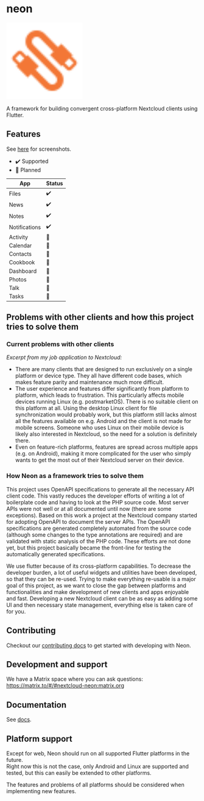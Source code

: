 # neon

<img src="assets/logo.svg" alt="Neon logo" width="200"/>

A framework for building convergent cross-platform Nextcloud clients using Flutter.

## Features

See [here](packages/app/README.md) for screenshots.

- :heavy_check_mark: Supported
- :rocket: Planned

| App           | Status             |
|---------------|--------------------|
| Files         | :heavy_check_mark: |
| News          | :heavy_check_mark: |
| Notes         | :heavy_check_mark: |
| Notifications | :heavy_check_mark: |
| Activity      | :rocket:           |
| Calendar      | :rocket:           |
| Contacts      | :rocket:           |
| Cookbook      | :rocket:           |
| Dashboard     | :rocket:           |
| Photos        | :rocket:           |
| Talk          | :rocket:           |
| Tasks         | :rocket:           |

## Problems with other clients and how this project tries to solve them

### Current problems with other clients

_Excerpt from my job application to Nextcloud:_

- There are many clients that are designed to run exclusively on a single platform or device type. They all have different code bases, which makes feature parity and maintenance much more difficult.
- The user experience and features differ significantly from platform to platform, which leads to frustration. This particularly affects mobile devices running Linux (e.g. postmarketOS). There is no suitable client on this platform at all. Using the desktop Linux client for file synchronization would probably work, but this platform still lacks almost all the features available on e.g. Android and the client is not made for mobile screens. Someone who uses Linux on their mobile device is likely also interested in Nextcloud, so the need for a solution is definitely there.
- Even on feature-rich platforms, features are spread across multiple apps (e.g. on Android), making it more complicated for the user who simply wants to get the most out of their Nextcloud server on their device.

### How Neon as a framework tries to solve them

This project uses OpenAPI specifications to generate all the necessary API client code.
This vastly reduces the developer efforts of writing a lot of boilerplate code and having to look at the PHP source code.
Most server APIs were not well or at all documented until now (there are some exceptions).
Based on this work a project at the Nextcloud company started for adopting OpenAPI to document the server APIs.
The OpenAPI specifications are generated completely automated from the source code (although some changes to the type annotations are required) and are validated with static analysis of the PHP code.
These efforts are not done yet, but this project basically became the front-line for testing the automatically generated specifications.

We use flutter because of its cross-platform capabilities.
To decrease the developer burden, a lot of useful widgets and utilities have been developed, so that they can be re-used.
Trying to make everything re-usable is a major goal of this project, as we want to close the gap between platforms and functionalities and make development of new clients and apps enjoyable and fast.
Developing a new Nextcloud client can be as easy as adding some UI and then necessary state management, everything else is taken care of for you.

## Contributing

Checkout our [contributing docs](CONTRIBUTING.md) to get started with developing with Neon.

## Development and support

We have a Matrix space where you can ask questions: https://matrix.to/#/#nextcloud-neon:matrix.org

## Documentation

See [docs](./docs).

## Platform support

Except for web, Neon should run on all supported Flutter platforms in the future.  
Right now this is not the case, only Android and Linux are supported and tested, but this can easily be extended to other platforms.  

The features and problems of all platforms should be considered when implementing new features.
